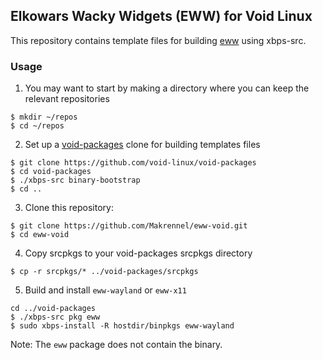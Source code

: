 ## Elkowars Wacky Widgets (EWW) for Void Linux

This repository contains template files for building [eww](https://github.com/elkowar/eww) using xbps-src.

### Usage

1) You may want to start by making a directory where you can keep the relevant repositories

```
$ mkdir ~/repos
$ cd ~/repos
```

2) Set up a [void-packages](https://github.com/void-linux/void-packages) clone for building templates files

```
$ git clone https://github.com/void-linux/void-packages
$ cd void-packages
$ ./xbps-src binary-bootstrap
$ cd ..
```

3) Clone this repository:

```
$ git clone https://github.com/Makrennel/eww-void.git
$ cd eww-void
```

4) Copy srcpkgs to your void-packages srcpkgs directory

```
$ cp -r srcpkgs/* ../void-packages/srcpkgs
```

5) Build and install `eww-wayland` or `eww-x11`

```
cd ../void-packages
$ ./xbps-src pkg eww
$ sudo xbps-install -R hostdir/binpkgs eww-wayland
```

Note: The `eww` package does not contain the binary.
